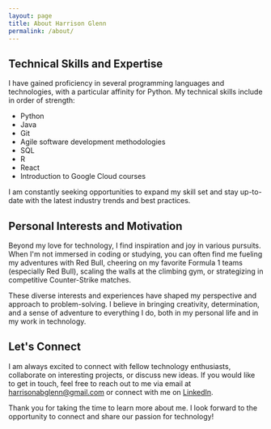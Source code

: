 ```yaml
---
layout: page
title: About Harrison Glenn
permalink: /about/
---
```


## Technical Skills and Expertise

I have gained proficiency in several programming languages and technologies, with a particular affinity for Python. My technical skills include in order of strength:
- Python 
- Java
- Git
- Agile software development methodologies
- SQL
- R
- React
- Introduction to Google Cloud courses


I am constantly seeking opportunities to expand my skill set and stay up-to-date with the latest industry trends and best practices.

## Personal Interests and Motivation

Beyond my love for technology, I find inspiration and joy in various pursuits. When I'm not immersed in coding or studying, you can often find me fueling my adventures with Red Bull, cheering on my favorite Formula 1 teams (especially Red Bull), scaling the walls at the climbing gym, or strategizing in competitive Counter-Strike matches.

These diverse interests and experiences have shaped my perspective and approach to problem-solving. I believe in bringing creativity, determination, and a sense of adventure to everything I do, both in my personal life and in my work in technology.

## Let's Connect

I am always excited to connect with fellow technology enthusiasts, collaborate on interesting projects, or discuss new ideas. If you would like to get in touch, feel free to reach out to me via email at [harrisonabglenn@gmail.com](mailto:harrisonabglenn@gmail.com) or connect with me on [LinkedIn](https://www.linkedin.com/in/harrison-glenn-556378244/).

Thank you for taking the time to learn more about me. I look forward to the opportunity to connect and share our passion for technology!
